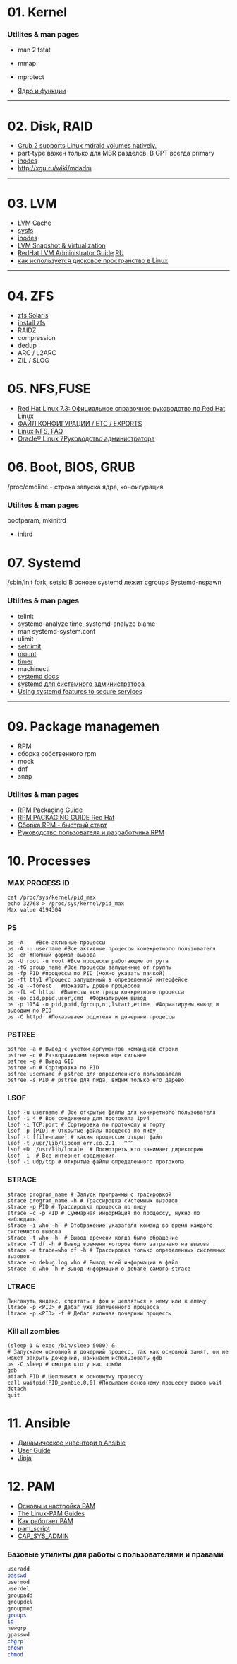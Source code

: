 # 01. Kernel
### Utilites & man pages
- man 2 fstat
- mmap
- mprotect

- [Ядро и функции](https://pustovoi.ru/2010/1033)
---
# 02. Disk, RAID
- [Grub 2 supports Linux mdraid volumes natively.](https://unix.stackexchange.com/questions/17481/grub2-raid-boot)
- part-type важен только для MBR разделов. В GPT всегда primary
- [inodes](https://pustovoi.ru/2019/3053)
- http://xgu.ru/wiki/mdadm
---

# 03. LVM

- [LVM Cache](http://man7.org/linux/man-pages/man7/lvmcache.7.html)
- [sysfs](http://man7.org/linux/man-pages/man5/sysfs.5.html#NOTES)
- [inodes](https://pustovoi.ru/2019/3053)
- [LVM Snapshot & Virtualization](https://www.ibm.com/developerworks/ru/library/l-lvm2/)
- [RedHat LVM Administrator Guide](https://access.redhat.com/documentation/en-us/red_hat_enterprise_linux/6/html/logical_volume_manager_administration/index) [RU](https://access.redhat.com/documentation/ru-ru/red_hat_enterprise_linux/5/html/cluster_suite_overview/s1-clvm-overview-cso)
- [как используется дисковое пространство в Linux](https://habr.com/ru/company/flant/blog/354802/)
---

# 04. ZFS

- [zfs Solaris](https://docs.oracle.com/cd/E19253-01/820-0836/)
- [install zfs](https://github.com/openzfs/zfs/wiki/RHEL-and-CentOS)
- RAIDZ
- compression
- dedup
- ARC / L2ARC
- ZIL / SLOG

# 05. NFS,FUSE

- [Red Hat Linux 7.3: Официальное справочное руководство по Red Hat Linux](https://www-uxsup.csx.cam.ac.uk/pub/doc/redhat/redhat7.3/rhl-rg-en-7.3/ch-nfs.html)
- [ФАЙЛ КОНФИГУРАЦИИ / ETC / EXPORTS](https://access.redhat.com/documentation/en-us/red_hat_enterprise_linux/5/html/deployment_guide/s1-nfs-server-config-exports#s1-nfs-server-config-exportfs)
- [Linux NFS, FAQ](http://nfs.sourceforge.net/)
- [Oracle® Linux 7Руководство администратора](https://docs.oracle.com/en/operating-systems/oracle-linux/7/admin/ol7-cfgsvr-nfs.html)

# 06. Boot, BIOS, GRUB

/proc/cmdline - строка запуска ядра, конфигурация

### Utilites & man pages
bootparam, mkinitrd

- [initrd](https://en.wikipedia.org/wiki/Initial_ramdisk)

# 07. Systemd
/sbin/init
fork, setsid
В основе systemd лежит cgroups
Systemd-nspawn

### Utilites & man pages
- telinit
- systemd-analyze time, systemd-analyze blame
- man systemd-system.conf
- ulimit
- [setrlimit](http://man7.org/linux/man-pages/man2/setrlimit.2.html)
- [mount](https://www.freedesktop.org/software/systemd/man/systemd.mount.html)
- [timer](https://www.freedesktop.org/software/systemd/man/systemd.timer.html)
- machinectl
- [systemd docs](http://0pointer.de/blog/projects/systemd-docs.html)
- [systemd для системного администратора](https://mega.nz/#F!OdFEnYAK!dpUB6_qA_iKD1yTUa9S1_g?KIsjzQaK)
- [Using systemd features to secure services](https://www.redhat.com/sysadmin/systemd-secure-services)

---
# 09. Package managemen
- RPM
- сборка собственного rpm
- mock
- dnf
- snap
### Utilites & man pages
- [RPM Packaging Guide](https://rpm-packaging-guide.github.io/)
- [RPM PACKAGING GUIDE Red Hat](https://access.redhat.com/documentation/en-us/red_hat_enterprise_linux/7/html-single/rpm_packaging_guide/index)
- [Сборка RPM - быстрый старт](http://wiki.rosalab.ru/ru/index.php/%D0%A1%D0%B1%D0%BE%D1%80%D0%BA%D0%B0_RPM_-_%D0%B1%D1%8B%D1%81%D1%82%D1%80%D1%8B%D0%B9_%D1%81%D1%82%D0%B0%D1%80%D1%82)
- [Руководство пользователя и разработчика RPM](http://www.opennet.ru/docs/RUS/rpm_guide/)

# 10. Processes
### MAX PROCESS ID

```
cat /proc/sys/kernel/pid_max
echo 32768 > /proc/sys/kernel/pid_max
Max value 4194304
```

### PS

```
ps -A    #Все активные процессы  
ps -A -u username #Все активные процессы конекретного пользователя  
ps -eF #Полный формат вывода  
ps -U root -u root #Все процессы работающие от рута  
ps -fG group_name #Все процессы запущенные от группы  
ps -fp PID #процессы по PID (можно указать пачкой)  
ps -ft tty1 #Процесс запущенный в определенной интерфейсе  
ps -e --forest   #Показать древо процессов  
ps -fL -C httpd  #Вывести все треды конкретного процесса  
ps -eo pid,ppid,user,cmd  #Форматируем вывод  
ps -p 1154 -o pid,ppid,fgroup,ni,lstart,etime  #Форматируем вывод и выводим по PID  
ps -C httpd  #Показываем родителя и дочернии процессы   
```

### PSTREE

```
pstree -a # Вывод с учетом аргументов командной строки  
pstree -c # Разворачиваем дерево еще сильнее
pstree -g # Вывод GID
pstree -n # Сортировка по PID
pstree username # pstree для определенного пользователя
pstree -s PID # pstree для пида, видим только его дерево
```

### LSOF

```
lsof -u username # Все открытые файлы для конкретного пользователя
lsof -i 4 # Все соединение для протокола ipv4
lsof -i TCP:port # Сортировка по протоколу и порту
lsof -p [PID] # Открытые файлы процесса по пиду
lsof -t [file-name] # каким процессом открыт файл
lsof -t /usr/lib/libcom_err.so.2.1   ^^^
lsof +D  /usr/lib/locale  # Посмотреть кто занимает директорию
lsof -i  # Все интернет соединения
lsof -i udp/tcp # Открытые файлы определенного протокола
```

### STRACE

```
strace program_name # Запуск программы с трасировкой
strace program_name -h # Трассировка системных вызовов
strace -p PID # Трассировка процесса по пиду
strace -c -p PID # Суммарная информация по процессу, нужно по наблюдать
strace -i who -h  # Отображение указателя команд во время каждого системного вызова
strace -t who -h  # Вывод времени когда было обращение
strace -T df -h # Вывод времени которое было затрачено на вызовы
strace -e trace=who df -h # Трассировка только определенных системных вызовов
strace -o debug.log who # Вывод всей информации в файл
strace -d who -h # Вывод информации о дебаге самого strace
```

### LTRACE

```
Пингануть яндекс, спрятать в фон и цепляться к нему или к апачу
ltrace -p <PID> # Дебаг уже запущенного процесса
ltrace -p <PID> -f # Дебаг включая дочернии процессы

```

### Kill all zombies

```
(sleep 1 & exec /bin/sleep 5000) &
# Запускаем основной и дочерний процесс, так как основной занят, он не может закрыть дочерний, начинаем использовать gdb
ps -C sleep # смотри кто у нас зомби
gdb
attach PID # Цепляемся к основнуму процессу
call waitpid(PID_zombie,0,0) #Посылаем основному процессу вызов wait
detach
quit
```
# 11. Ansible

- [Динамическое инвентори в Ansible](https://medium.com/@Nklya/%D0%B4%D0%B8%D0%BD%D0%B0%D0%BC%D0%B8%D1%87%D0%B5%D1%81%D0%BA%D0%BE%D0%B5-%D0%B8%D0%BD%D0%B2%D0%B5%D0%BD%D1%82%D0%BE%D1%80%D0%B8-%D0%B2-ansible-9ee880d540d6)
- [User Guide](https://docs.ansible.com/ansible/latest/user_guide/index.html)
- [Jinja](https://jinja.palletsprojects.com/en/2.10.x/)

# 12. PAM

- [Основы и настройка PAM](https://www.ibm.com/developerworks/ru/library/l-pam/index.html)
- [The Linux-PAM Guides](http://www.linux-pam.org/Linux-PAM-html/)
- [Как работает PAM](https://www.opennet.ru/base/net/pam_linux.txt.html)
- [pam_script](https://linux.die.net/man/5/pam_script)
- [CAP_SYS_ADMIN](https://lwn.net/Articles/486306/)

### Базовые утилиты для работы с пользователями и правами
```bash
useradd
passwd
usermod
userdel
groupadd
groupdel
groupmod
groups
id
newgrp
gpasswd
chgrp
chown
chmod
```
